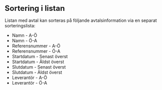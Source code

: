 <style> 
h1 { font-size:24px; } 
h2 { font-size:22px; } 
h3 { font-size:20px; } 
h4 { font-size:18px; } 
h5 { font-size:16px; }  
table th { font-size:14px !important; text-align:left !important; }
table td { font-size:14px !important; text-align:left !important; }
</style>

# Sortering i listan

Listan med avtal kan sorteras på följande avtalsinformation via en separat sorteringslista:
* Namn - A-Ö
* Namn - Ö-A
* Referensnummer - A-Ö
* Referensnummer - Ö-A
* Startdatum - Senast överst
* Startdatum - Äldst överst
* Slutdatum - Senast överst
* Slutdatum - Äldst överst
* Leverantör - A-Ö
* Leverantör - Ö-A






















